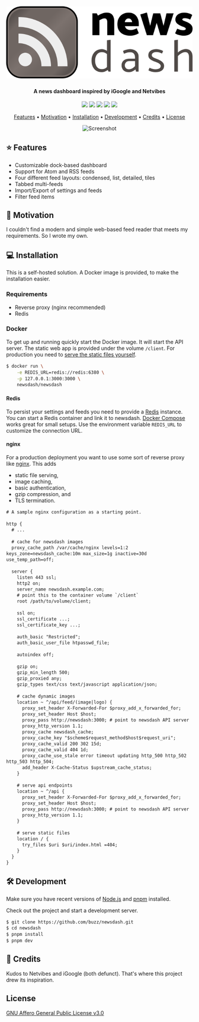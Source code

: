 <h1 align="center">
  <a href="https://github.com/buzz/newsdash"><img src="packages/client/src/assets/logo.svg" alt="newsdash" /></a>
</h1>

<h4 align="center">A news dashboard inspired by iGoogle and Netvibes</h4>

<p align="center">
  <a href="https://github.com/buzz/newsdash/releases/latest"><img src="https://img.shields.io/github/package-json/v/buzz/newsdash?color=%23999"></a> <a href="https://github.com/buzz/newsdash/issues"><img src="https://img.shields.io/github/issues/buzz/newsdash"></a> <a href="#computer-installation"><img src="https://img.shields.io/badge/self-hosted-blue"></a> <a href="https://github.com/buzz/newsdash/issues"><img src="https://img.shields.io/badge/contributions-welcome-brightgreen"></a> <a href="https://www.gnu.org/licenses/agpl-3.0.en.html"><img src="https://img.shields.io/github/license/buzz/newsdash"></a>
</p>

<p align="center">
  <a href="#-features">Features</a> •
  <a href="#-motivation">Motivation</a> •
  <a href="#-installation">Installation</a> •
  <a href="#%EF%B8%8F-development">Development</a> •
  <a href="#-credits">Credits</a> •
  <a href="#license">License</a>
</p>

<p align="center">
  <img alt="Screenshot" src="https://github.com/user-attachments/assets/f9b80f44-a0b2-4087-884d-028e3828ec40" />
</p>

## ⭐ Features

- Customizable dock-based dashboard
- Support for Atom and RSS feeds
- Four different feed layouts: condensed, list, detailed, tiles
- Tabbed multi-feeds
- Import/Export of settings and feeds
- Filter feed items

## 🤔 Motivation

I couldn't find a modern and simple web-based feed reader that meets my
requirements. So I wrote my own.

## 💻 Installation

This is a self-hosted solution. A Docker image is provided, to make the installation easier.

### Requirements

- Reverse proxy (nginx recommended)
- Redis

### Docker

To get up and running quickly start the Docker image. It will start the API server. The static web
app is provided under the volume `/client`. For production you need to [serve the static files
yourself](#nginx).

```bash
$ docker run \
    -e REDIS_URL=redis://redis:6380 \
    -p 127.0.0.1:3000:3000 \
    newsdash/newsdash
```

#### Redis

To persist your settings and feeds you need to provide a [Redis](http://redis.io) instance. You can
start a Redis container and link it to newsdash. [Docker Compose](https://docs.docker.com/compose/)
works great for small setups. Use the environment variable `REDIS_URL` to customize the connection
URL.

#### nginx

For a production deployment you want to use some sort of reverse proxy like
[nginx](https://nginx.org/). This adds

- static file serving,
- image caching,
- basic authentication,
- gzip compression, and
- TLS termination.

```nginx
# A sample nginx configuration as a starting point.

http {
  # ...

  # cache for newsdash images
  proxy_cache_path /var/cache/nginx levels=1:2 keys_zone=newsdash_cache:10m max_size=1g inactive=30d use_temp_path=off;

  server {
    listen 443 ssl;
    http2 on;
    server_name newsdash.example.com;
    # point this to the container volume `/client`
    root /path/to/volume/client;

    ssl on;
    ssl_certificate ...;
    ssl_certificate_key ...;

    auth_basic "Restricted";
    auth_basic_user_file htpasswd_file;

    autoindex off;

    gzip on;
    gzip_min_length 500;
    gzip_proxied any;
    gzip_types text/css text/javascript application/json;

    # cache dynamic images
    location ~ ^/api/feed/(image|logo) {
      proxy_set_header X-Forwarded-For $proxy_add_x_forwarded_for;
      proxy_set_header Host $host;
      proxy_pass http://newsdash:3000; # point to newsdash API server
      proxy_http_version 1.1;
      proxy_cache newsdash_cache;
      proxy_cache_key "$scheme$request_method$host$request_uri";
      proxy_cache_valid 200 302 15d;
      proxy_cache_valid 404 1d;
      proxy_cache_use_stale error timeout updating http_500 http_502 http_503 http_504;
      add_header X-Cache-Status $upstream_cache_status;
    }

    # serve api endpoints
    location ~ ^/api {
      proxy_set_header X-Forwarded-For $proxy_add_x_forwarded_for;
      proxy_set_header Host $host;
      proxy_pass http://newsdash:3000; # point to newsdash API server
      proxy_http_version 1.1;
    }

    # serve static files
    location / {
      try_files $uri $uri/index.html =404;
    }
  }
}
```

## 🛠️ Development

Make sure you have recent versions of [Node.js](https://nodejs.org/) and [pnpm](https://pnpm.io/)
installed.

Check out the project and start a development server.

```bash
$ git clone https://github.com/buzz/newsdash.git
$ cd newsdash
$ pnpm install
$ pnpm dev
```

## 💌 Credits

Kudos to Netvibes and iGoogle (both defunct). That's where this project drew its inspiration.

## License

[GNU Affero General Public License v3.0](https://www.gnu.org/licenses/agpl-3.0.en.html)
